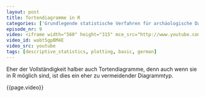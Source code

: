 ```yaml
---
layout: post
title: Tortendiagramme in R
categories: ['Grundlegende statistische Verfahren für archäologische Datenanalyse in R 2012']
episode_nr: 9
video: <iframe width="560" height="315" mce_src="http://www.youtube.com/embed/wabt5gpBM4E" frameborder="0" allowfullscreen="" src="http://www.youtube.com/embed/wabt5gpBM4E"></iframe>
video_id: wabt5gpBM4E
video_src: youtube
tags: [descriptive_statistics, plotting, basic, german]
---
```


Eher der Vollständigkeit halber auch Tortendiagramme, denn auch wenn sie in R möglich sind, ist dies ein eher zu vermeidender Diagrammtyp.
<!--more-->
{{page.video}}
